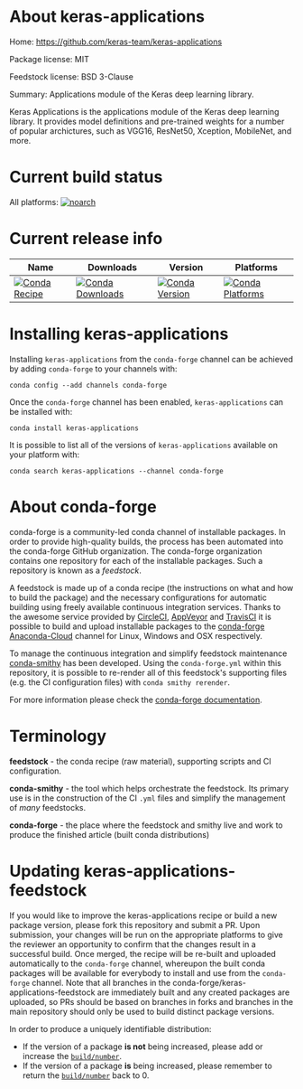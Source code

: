 About keras-applications
========================

Home: https://github.com/keras-team/keras-applications

Package license: MIT

Feedstock license: BSD 3-Clause

Summary: Applications module of the Keras deep learning library.

Keras Applications is the applications module of the Keras deep learning
library. It provides model definitions and pre-trained weights for a
number of popular archictures, such as VGG16, ResNet50, Xception,
MobileNet, and more.


Current build status
====================

All platforms:
[![noarch](https://img.shields.io/circleci/project/github/conda-forge/keras-applications-feedstock/master.svg?label=noarch)](https://circleci.com/gh/conda-forge/keras-applications-feedstock)

Current release info
====================

| Name | Downloads | Version | Platforms |
| --- | --- | --- | --- |
| [![Conda Recipe](https://img.shields.io/badge/recipe-keras--applications-green.svg)](https://anaconda.org/conda-forge/keras-applications) | [![Conda Downloads](https://img.shields.io/conda/dn/conda-forge/keras-applications.svg)](https://anaconda.org/conda-forge/keras-applications) | [![Conda Version](https://img.shields.io/conda/vn/conda-forge/keras-applications.svg)](https://anaconda.org/conda-forge/keras-applications) | [![Conda Platforms](https://img.shields.io/conda/pn/conda-forge/keras-applications.svg)](https://anaconda.org/conda-forge/keras-applications) |

Installing keras-applications
=============================

Installing `keras-applications` from the `conda-forge` channel can be achieved by adding `conda-forge` to your channels with:

```
conda config --add channels conda-forge
```

Once the `conda-forge` channel has been enabled, `keras-applications` can be installed with:

```
conda install keras-applications
```

It is possible to list all of the versions of `keras-applications` available on your platform with:

```
conda search keras-applications --channel conda-forge
```


About conda-forge
=================

conda-forge is a community-led conda channel of installable packages.
In order to provide high-quality builds, the process has been automated into the
conda-forge GitHub organization. The conda-forge organization contains one repository
for each of the installable packages. Such a repository is known as a *feedstock*.

A feedstock is made up of a conda recipe (the instructions on what and how to build
the package) and the necessary configurations for automatic building using freely
available continuous integration services. Thanks to the awesome service provided by
[CircleCI](https://circleci.com/), [AppVeyor](http://www.appveyor.com/)
and [TravisCI](https://travis-ci.org/) it is possible to build and upload installable
packages to the [conda-forge](https://anaconda.org/conda-forge)
[Anaconda-Cloud](http://docs.anaconda.org/) channel for Linux, Windows and OSX respectively.

To manage the continuous integration and simplify feedstock maintenance
[conda-smithy](http://github.com/conda-forge/conda-smithy) has been developed.
Using the ``conda-forge.yml`` within this repository, it is possible to re-render all of
this feedstock's supporting files (e.g. the CI configuration files) with ``conda smithy rerender``.

For more information please check the [conda-forge documentation](https://conda-forge.org/docs/).

Terminology
===========

**feedstock** - the conda recipe (raw material), supporting scripts and CI configuration.

**conda-smithy** - the tool which helps orchestrate the feedstock.
                   Its primary use is in the construction of the CI ``.yml`` files
                   and simplify the management of *many* feedstocks.

**conda-forge** - the place where the feedstock and smithy live and work to
                  produce the finished article (built conda distributions)


Updating keras-applications-feedstock
=====================================

If you would like to improve the keras-applications recipe or build a new
package version, please fork this repository and submit a PR. Upon submission,
your changes will be run on the appropriate platforms to give the reviewer an
opportunity to confirm that the changes result in a successful build. Once
merged, the recipe will be re-built and uploaded automatically to the
`conda-forge` channel, whereupon the built conda packages will be available for
everybody to install and use from the `conda-forge` channel.
Note that all branches in the conda-forge/keras-applications-feedstock are
immediately built and any created packages are uploaded, so PRs should be based
on branches in forks and branches in the main repository should only be used to
build distinct package versions.

In order to produce a uniquely identifiable distribution:
 * If the version of a package **is not** being increased, please add or increase
   the [``build/number``](http://conda.pydata.org/docs/building/meta-yaml.html#build-number-and-string).
 * If the version of a package **is** being increased, please remember to return
   the [``build/number``](http://conda.pydata.org/docs/building/meta-yaml.html#build-number-and-string)
   back to 0.
